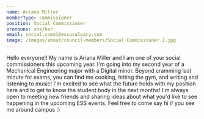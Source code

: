 ```yaml
---
name: Ariana Miller
memberType: commissioner
position: Social Commissioner
pronouns: she/her
email: social.comm1@essucalgary.com
image: /images/about/council-members/Social Commissioner 1.jpg
---
```


Hello everyone!! My name is Ariana Miller and I am one of your social commissioners this upcoming year. I'm going into my second year of a Mechanical Engineering major with a Digital minor. Beyond cramming last minute for exams, you can find me cooking, hitting the gym, and writing and listening to music! I'm excited to see what the future holds with my position here and to get to know the student body in the next months! I'm always open to meeting new friends and sharing ideas about what you'd like to see happening in the upcoming ESS events. Feel free to come say hi if you see me around campus :)
